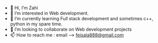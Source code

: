 - 👋 Hi, I’m Zahi
- 👀 I’m interested in Web development.
- 🌱 I’m currently learning Full stack development and sometimes c++, python in my spare time.
- 💞️ I’m looking to collaborate on Web development projects
- 📫 How to reach me : email --> feisala888@gmail.com

<!---
faizela/faizela is a ✨ special ✨ repository because its `README.md` (this file) appears on your GitHub profile.
You can click the Preview link to take a look at your changes.
--->
